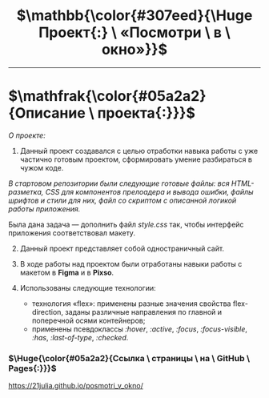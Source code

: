 # <h1 align="center">$\mathbb{\color{#307eed}{\Huge Проект{:} \ «Посмотри \ в \ окно»}}$</h1>
___

# $\mathfrak{\color{#05a2a2}{Описание \ проекта{:}}}$


*О проекте:*

1. Данный проект создавался с целью отработки навыка работы с уже частично готовым проектом, сформировать умение разбираться в чужом коде. 

  *В стартовом репозитории были следующие готовые файлы: вся HTML-разметка, CSS для компонентов прелоадера и вывода ошибки, файлы шрифтов и стили для них, файл со скриптом с описанной логикой работы приложения.*  

Была дана задача — дополнить файл *style.css* так, чтобы интерфейс приложения соответствовал макету.

2. Данный проект представляет собой одностраничный сайт.

3. В ходе работы над проектом были отработаны навыки работы с макетом в **Figma** и в **Pixso**.  

4. Использованы следующие технологии:
   * технология «flex»: применены разные значения свойства flex-direction, заданы различные направления по главной и поперечной осями контейнеров;
   * применены псевдоклассы *:hover*, *:active*, *:focus*, *:focus-visible*, *:has*, *:last-of-type*, *:checked*.


### $\Huge{\color{#05a2a2}{Ссылка \ страницы \ на \ GitHub \ Pages{:}}}$

https://21julia.github.io/posmotri_v_okno/